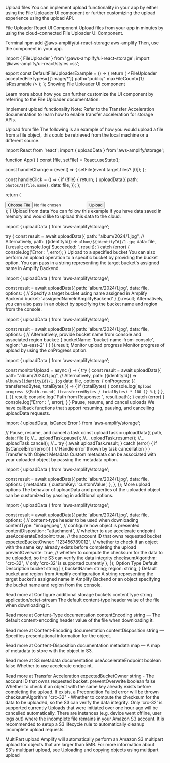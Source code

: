 Upload files
You can implement upload functionality in your app by either using the File Uploader UI component or further customizing the upload experience using the upload API.

File Uploader React UI Component
Upload files from your app in minutes by using the cloud-connected File Uploader UI Component.

Terminal
npm add @aws-amplify/ui-react-storage aws-amplify
Then, use the component in your app.

import { FileUploader } from '@aws-amplify/ui-react-storage';
import '@aws-amplify/ui-react/styles.css';

export const DefaultFileUploaderExample = () => {
  return (
    <FileUploader
      acceptedFileTypes={['image/*']}
      path="public/"
      maxFileCount={1}
      isResumable
    />
  );
};
Showing File Uploader UI component

Learn more about how you can further customize the UI component by referring to the File Uploader documentation.

Implement upload functionality
Note: Refer to the Transfer Acceleration documentation to learn how to enable transfer acceleration for storage APIs.

Upload from file
The following is an example of how you would upload a file from a file object, this could be retrieved from the local machine or a different source.

import React from 'react';
import { uploadData } from 'aws-amplify/storage';

function App() {
  const [file, setFile] = React.useState();

  const handleChange = (event) => {
    setFile(event.target.files?.[0]);
  };

  const handleClick = () => {
    if (!file) {
      return;
    }
    uploadData({
      path: `photos/${file.name}`,
      data: file,
    });
  };

  return (
    <div>
      <input type="file" onChange={handleChange} />
      <button onClick={handleClick}>Upload</button>
    </div>
  );
}
Upload from data
You can follow this example if you have data saved in memory and would like to upload this data to the cloud.

import { uploadData } from 'aws-amplify/storage';

try {
  const result = await uploadData({
    path: "album/2024/1.jpg",
    // Alternatively, path: ({identityId}) => `album/${identityId}/1.jpg`
    data: file,
  }).result;
  console.log('Succeeded: ', result);
} catch (error) {
  console.log('Error : ', error);
}
Upload to a specified bucket
You can also perform an upload operation to a specific bucket by providing the bucket option. You can pass in a string representing the target bucket's assigned name in Amplify Backend.

import { uploadData } from 'aws-amplify/storage';

const result = await uploadData({
  path: 'album/2024/1.jpg',
  data: file,
  options: {
    // Specify a target bucket using name assigned in Amplify Backend
    bucket: 'assignedNameInAmplifyBackend'
  }
}).result;
Alternatively, you can also pass in an object by specifying the bucket name and region from the console.

import { uploadData } from 'aws-amplify/storage';

const result = await uploadData({
  path: 'album/2024/1.jpg',
  data: file,
  options: {
    // Alternatively, provide bucket name from console and associated region
    bucket: {
      bucketName: 'bucket-name-from-console',
      region: 'us-east-2'
    }
  }
}).result;
Monitor upload progress
Monitor progress of upload by using the onProgress option.

import { uploadData } from 'aws-amplify/storage';

const monitorUpload = async () => {
  try {
    const result = await uploadData({
      path: "album/2024/1.jpg",
      // Alternatively, path: ({identityId}) => `album/${identityId}/1.jpg`
      data: file,
      options: {
        onProgress: ({ transferredBytes, totalBytes }) => {
          if (totalBytes) {
            console.log(
              `Upload progress ${Math.round(
                (transferredBytes / totalBytes) * 100
              )} %`
            );
          }
        },
      },
    }).result;
    console.log("Path from Response: ", result.path);
  } catch (error) {
    console.log("Error : ", error);
  }
}
Pause, resume, and cancel uploads
We have callback functions that support resuming, pausing, and cancelling uploadData requests.

import { uploadData, isCancelError } from 'aws-amplify/storage';

// Pause, resume, and cancel a task
const uploadTask = uploadData({ path, data: file });
//...
uploadTask.pause();
//...
uploadTask.resume();
//...
uploadTask.cancel();
//...
try {
  await uploadTask.result;
} catch (error) {
  if (isCancelError(error)) {
    // Handle error thrown by task cancellation
  }
}
Transfer with Object Metadata
Custom metadata can be associated with your uploaded object by passing the metadata option.

import { uploadData } from 'aws-amplify/storage';

const result = await uploadData({
  path: 'album/2024/1.jpg',
  data: file,
  options: {
    metadata: {
      customKey: 'customValue',
    },
  },
});
More upload options
The behavior of uploadData and properties of the uploaded object can be customized by passing in additional options.

import { uploadData } from 'aws-amplify/storage';

const result = await uploadData({
  path: 'album/2024/1.jpg',
  data: file,
  options: {
    // content-type header to be used when downloading
    contentType: "image/jpeg",
    // configure how object is presented
    contentDisposition: "attachment",
    // whether to use accelerate endpoint
    useAccelerateEndpoint: true,
    // the account ID that owns requested bucket
    expectedBucketOwner: "123456789012",
    // whether to check if an object with the same key already exists before completing the upload
    preventOverwrite: true,
    // whether to compute the checksum for the data to be uploaded, so the S3 can verify the data integrity
    checksumAlgorithm: "crc-32", // only 'crc-32' is supported currently
  },
});
Option	Type	Default	Description
bucket	string |
{ bucketName: string;
region: string; }	Default bucket and region from Amplify configuration	A string representing the target bucket's assigned name in Amplify Backend or an object specifying the bucket name and region from the console.

Read more at Configure additional storage buckets
contentType	string	application/octet-stream	The default content-type header value of the file when downloading it.

Read more at Content-Type documentation
contentEncoding	string	—	The default content-encoding header value of the file when downloading it.

Read more at Content-Encoding documentation
contentDisposition	string	—	Specifies presentational information for the object.

Read more at Content-Disposition documentation
metadata	map<string>	—	A map of metadata to store with the object in S3.

Read more at S3 metadata documentation
useAccelerateEndpoint	boolean	false	Whether to use accelerate endpoint.

Read more at Transfer Acceleration
expectedBucketOwner	string	-	The account ID that owns requested bucket.
preventOverwrite	boolean	false	Whether to check if an object with the same key already exists before completing the upload. If exists, a Precondition Failed error will be thrown
checksumAlgorithm	"crc-32"	-	Whether to compute the checksum for the data to be uploaded, so the S3 can verify the data integrity. Only 'crc-32' is supported currently
Uploads that were initiated over one hour ago will be cancelled automatically. There are instances (e.g. device went offline, user logs out) where the incomplete file remains in your Amazon S3 account. It is recommended to setup a S3 lifecycle rule to automatically cleanup incomplete upload requests.

MultiPart upload
Amplify will automatically perform an Amazon S3 multipart upload for objects that are larger than 5MB. For more information about S3's multipart upload, see Uploading and copying objects using multipart upload